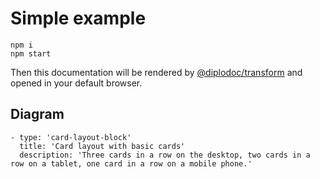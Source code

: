 # Simple example

```
npm i
npm start
```

Then this documentation will be rendered by [@diplodoc/transform](https://github.com/diplodoc-platform/transform) and opened in your default browser.

## Diagram

```page-constructor
- type: 'card-layout-block'
  title: 'Card layout with basic cards'
  description: 'Three cards in a row on the desktop, two cards in a row on a tablet, one card in a row on a mobile phone.'
```